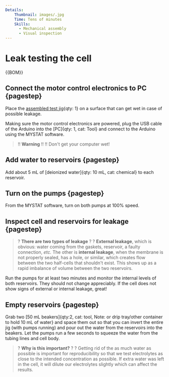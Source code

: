 ```yaml
---
Details:
    Thumbnail: images/.jpg
    Time: Tens of minutes
    Skills:
      - Mechanical assembly
      - Visual inspection
---
```

<!-- There should be only one Header per page. You do not need to use all the keys -->
# Leak testing the cell
{{BOM}}

## Connect the motor control electronics to PC {pagestep}

Place the [assembled test jig](fromstep){qty: 1} on a surface that can get wet in case of possible leakage.

Making sure the motor control electronics are powered, plug the USB cable of the Arduino into the [PC]{qty: 1, cat: Tool} and connect to the Arduino using the MYSTAT software.


>!! **Warning** 
>!!
>!! Don't get your computer wet!



## Add water to reservoirs {pagestep}

Add about 5 mL of [deionized water]{qty: 10 mL, cat: chemical} to each reservoir.

## Turn on the pumps {pagestep}

From the MYSTAT software, turn on both pumps at 100% speed.

## Inspect cell and reservoirs for leakage {pagestep}

>? **There are two types of leakage** 
>?
>?  **External leakage**, which is obvious: water coming from the gaskets, reservoir, a faulty connection, *etc.* The other is **internal leakage**, when the membrane is not properly sealed, has a hole, or similar, which creates flow between the two half-cells that shouldn't exist. This shows up as a rapid imbalance of volume between the two reservoirs.

Run the pumps for at least two minutes and monitor the internal levels of both reservoirs. They should not change appreciably. If the cell does not show signs of external or internal leakage, great!

## Empty reservoirs {pagestep}

Grab two [50 mL beakers]{qty:2, cat: tool, Note: or drip tray/other container to hold 10 mL of water} and space them out so that you can invert the entire jig (with pumps running) and pour out the water from the reservoirs into the beakers. Let the pumps run a few seconds to squeeze the water from the tubing lines and cell body.


>? **Why is this important?** 
>?
>? Getting rid of the as much water as possible is important for reproducibility so that we test electrolytes as close to the intended concentration as possible. If extra water was left in the cell, it will dilute our electrolytes slightly which can affect the results.
